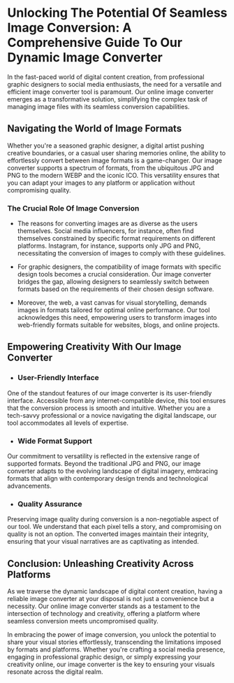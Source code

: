 # Unlocking The Potential Of Seamless Image Conversion: A Comprehensive Guide To Our Dynamic Image Converter

In the fast-paced world of digital content creation, from professional graphic designers to social media enthusiasts, the need for a versatile and efficient image converter tool is paramount. Our online image converter emerges as a transformative solution, simplifying the complex task of managing image files with its seamless conversion capabilities.

## Navigating the World of Image Formats

Whether you're a seasoned graphic designer, a digital artist pushing creative boundaries, or a casual user sharing memories online, the ability to effortlessly convert between image formats is a game-changer. Our image converter supports a spectrum of formats, from the ubiquitous JPG and PNG to the modern WEBP and the iconic ICO. This versatility ensures that you can adapt your images to any platform or application without compromising quality.

### The Crucial Role Of Image Conversion

- The reasons for converting images are as diverse as the users themselves. Social media influencers, for instance, often find themselves constrained by specific format requirements on different platforms. Instagram, for instance, supports only JPG and PNG, necessitating the conversion of images to comply with these guidelines.

- For graphic designers, the compatibility of image formats with specific design tools becomes a crucial consideration. Our image converter bridges the gap, allowing designers to seamlessly switch between formats based on the requirements of their chosen design software.

- Moreover, the web, a vast canvas for visual storytelling, demands images in formats tailored for optimal online performance. Our tool acknowledges this need, empowering users to transform images into web-friendly formats suitable for websites, blogs, and online projects.

## Empowering Creativity With Our Image Converter

- ### User-Friendly Interface

One of the standout features of our image converter is its user-friendly interface. Accessible from any internet-compatible device, this tool ensures that the conversion process is smooth and intuitive. Whether you are a tech-savvy professional or a novice navigating the digital landscape, our tool accommodates all levels of expertise.

- ### Wide Format Support

Our commitment to versatility is reflected in the extensive range of supported formats. Beyond the traditional JPG and PNG, our image converter adapts to the evolving landscape of digital imagery, embracing formats that align with contemporary design trends and technological advancements.

- ### Quality Assurance

Preserving image quality during conversion is a non-negotiable aspect of our tool. We understand that each pixel tells a story, and compromising on quality is not an option. The converted images maintain their integrity, ensuring that your visual narratives are as captivating as intended.

## Conclusion: Unleashing Creativity Across Platforms

As we traverse the dynamic landscape of digital content creation, having a reliable image converter at your disposal is not just a convenience but a necessity. Our online image converter stands as a testament to the intersection of technology and creativity, offering a platform where seamless conversion meets uncompromised quality.

In embracing the power of image conversion, you unlock the potential to share your visual stories effortlessly, transcending the limitations imposed by formats and platforms. Whether you're crafting a social media presence, engaging in professional graphic design, or simply expressing your creativity online, our image converter is the key to ensuring your visuals resonate across the digital realm.